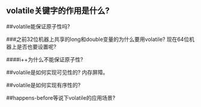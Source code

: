 volatile关键字的作用是什么?
--

##volatile能保证原子性吗?
<br>

###之前32位机器上共享的long和double变量的为什么要用volatile? 现在64位机器上是否也要设置呢?
<br>

####i++为什么不能保证原子性?
<br>

##volatile是如何实现可见性的? 内存屏障。
<br>

##volatile是如何实现有序性的? 
<br>

##happens-before等说下volatile的应用场景?
